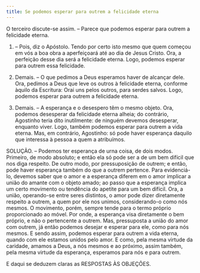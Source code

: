 ```yaml
---
title: Se podemos esperar para outrem a felicidade eterna
---
```


O terceiro discute-se assim. – Parece que podemos esperar para outrem a felicidade eterna.  

1. – Pois, diz o Apóstolo. Tendo por certo isto mesmo que quem começou em vós a boa obra a aperfeiçoará até ao dia de Jesus Cristo. Ora, a perfeição desse dia será a felicidade eterna. Logo, podemos esperar para outrem essa felicidade.  

2. Demais. – O que pedimos a Deus esperamos haver de alcançar dele. Ora, pedimos a Deus que leve os outros à felicidade eterna, conforme àquilo da Escritura: Orai uns pelos outros, para serdes salvos. Logo, podemos esperar para outrem a felicidade eterna.  

3. Demais. – A esperança e o desespero têm o mesmo objeto. Ora, podemos desesperar da felicidade eterna alheia; do contrário, Agostinho teria dito inutilmente: de ninguém devemos desesperar, enquanto viver. Logo, também podemos esperar para outrem a vida eterna.  Mas, em contrário, Agostinho: só pode haver esperança daquilo que interessa à pessoa a quem a atribuímos.  

SOLUÇÃO. – Podemos ter esperança de urna coisa, de dois modos. Primeiro, de modo absoluto; e então ela só pode ser a de um bem difícil que nos diga respeito. De outro modo, por pressuposição de outrem; e então, pode haver esperança também do que a outrem pertence. Para evidenciá-lo, devemos saber que o amor e a esperança diferem em o amor implicar a união do amante com o objeto amado; ao passo que a esperança implica um certo movimento ou tendência do apetite para um bem difícil. Ora, a união, operando-se entre seres distintos, o amor pode dizer diretamente respeito a outrem, a quem por ele nos unimos, considerando-o como nós mesmos. O movimento, porém, sempre tende para o termo próprio proporcionado ao móvel. Por onde, a esperança visa diretamente o bem próprio, e não o pertencente a outrem. Mas, pressuposta a união do amor com outrem, já então podemos desejar e esperar para ele, como para nós mesmos. E sendo assim, podemos esperar para outrem a vida eterna, quando com ele estamos unidos pelo amor. E como, pela mesma virtude da caridade, amamos a Deus, a nós mesmos e ao próximo, assim também, pela mesma virtude da esperança, esperamos para nós e para outrem.  

E daqui se deduzem claras as RESPOSTAS ÀS OBJEÇÕES.
